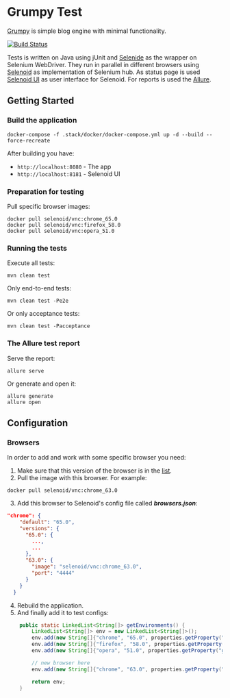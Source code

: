 # Grumpy Test
[Grumpy](https://github.com/tonsky/grumpy) is simple blog engine with minimal functionality.

[![Build Status](https://travis-ci.org/inf0lio/grumpy-test.svg?branch=master)](https://travis-ci.org/inf0lio/grumpy-test)

Tests is written on Java using jUnit and [Selenide](https://github.com/codeborne/selenide) as the wrapper on Selenium WebDriver.
They run in parallel in different browsers using [Selenoid](https://github.com/aerokube/selenoid) as implementation of Selenium hub.
As status page is used [Selenoid UI](https://github.com/aerokube/selenoid-ui) as user interface for Selenoid.
For reports is used the [Allure](https://github.com/allure-framework/allure2).

## Getting Started
### Build the application
```
docker-compose -f .stack/docker/docker-compose.yml up -d --build --force-recreate
```

After building you have:
* `http://localhost:8080` - The app
* `http://localhost:8181` - Selenoid UI

### Preparation for testing
Pull specific browser images:
```
docker pull selenoid/vnc:chrome_65.0
docker pull selenoid/vnc:firefox_58.0
docker pull selenoid/vnc:opera_51.0
```

### Running the tests
Execute all tests:
```
mvn clean test
```
Only end-to-end tests:
```
mvn clean test -Pe2e
```
Or only acceptance tests:
```
mvn clean test -Pacceptance
```

### The Allure test report
Serve the report:
```
allure serve
```
Or generate and open it:
```
allure generate
allure open
```

## Configuration
### Browsers
In order to add and work with some specific browser you need:

1. Make sure that this version of the browser is in the [list](http://aerokube.com/selenoid/latest/#_browser_image_information).
2. Pull the image with this browser. For example:
```
docker pull selenoid/vnc:chrome_63.0
```
3. Add this browser to Selenoid's config file called ***browsers.json***:
```json
"chrome": {
    "default": "65.0",
    "versions": {
      "65.0": {
        ...,
        ...
      },
      "63.0": {
        "image": "selenoid/vnc:chrome_63.0",
        "port": "4444"
      }
    }
  }
```
4. Rebuild the application.
5. And finally add it to test configs:
```java
    public static LinkedList<String[]> getEnvironments() {
        LinkedList<String[]> env = new LinkedList<String[]>();
        env.add(new String[]{"chrome", "65.0", properties.getProperty("grid.url"), Platform.LINUX.toString()});
        env.add(new String[]{"firefox", "58.0", properties.getProperty("grid.url"), Platform.LINUX.toString()});
        env.add(new String[]{"opera", "51.0", properties.getProperty("grid.url"), Platform.LINUX.toString()});

        // new browser here
        env.add(new String[]{"chrome", "63.0", properties.getProperty("grid.url"), Platform.LINUX.toString()});

        return env;
    }
```





